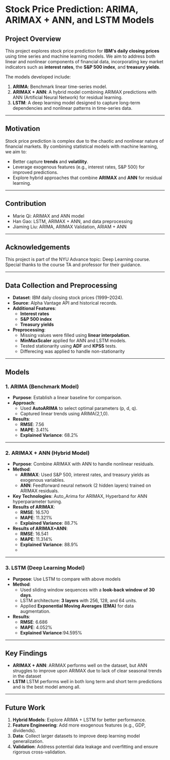 # **Stock Price Prediction: ARIMA, ARIMAX + ANN, and LSTM Models**

## **Project Overview**

This project explores stock price prediction for **IBM's daily closing prices** using time series and machine learning models. We aim to address both linear and nonlinear components of financial data, incorporating key market indicators such as **interest rates**, the **S&P 500 index**, and **treasury yields**.

The models developed include:
1. **ARIMA**: Benchmark linear time-series model.
2. **ARIMAX + ANN**: A hybrid model combining ARIMAX predictions with ANN (Artificial Neural Network) for residual learning.
3. **LSTM**: A deep learning model designed to capture long-term dependencies and nonlinear patterns in time-series data.

---

## **Motivation**

Stock price prediction is complex due to the chaotic and nonlinear nature of financial markets. By combining statistical models with machine learning, we aim to:
- Better capture **trends** and **volatility**.
- Leverage exogenous features (e.g., interest rates, S&P 500) for improved predictions.
- Explore hybrid approaches that combine **ARIMAX** and **ANN** for residual learning.

---
## **Contribution**
- Marie Qi: ARIMAX and ANN model
- Han Gao: LSTM, ARIMAX + ANN, and data preprocessing
- Jiaming Liu: ARIMA, ARIMAX Validation, ARIAM + ANN
---
## **Acknowledgements**
This project is part of the NYU Advance topic: Deep Learning course. Special thanks to the course TA and professor for their guidance.

---
## **Data Collection and Preprocessing**

- **Dataset**: IBM daily closing stock prices (1999–2024).
- **Source**: Alpha Vantage API and historical records.
- **Additional Features**:
  - **Interest rates**
  - **S&P 500 index**
  - **Treasury yields**
- **Preprocessing**:
  - Missing values were filled using **linear interpolation**.
  - **MinMaxScaler** applied for ANN and LSTM models.
  - Tested stationarity using **ADF** and **KPSS** tests.
  - Differecing was applied to handle non-stationarity

---

## **Models**

### **1. ARIMA (Benchmark Model)**

- **Purpose**: Establish a linear baseline for comparison.
- **Approach**:
  - Used **AutoARIMA** to select optimal parameters (p, d, q).
  - Captured linear trends using ARIMA(2,1,0).
- **Results**:
  - **RMSE**: 7.56
  - **MAPE**: 3.41%
  - **Explained Variance**: 68.2%

---

### **2. ARIMAX + ANN (Hybrid Model)**

- **Purpose**: Combine ARIMAX with ANN to handle nonlinear residuals.
- **Method**:
  - **ARIMAX**: Used S&P 500, interest rates, and treasury yields as exogenous variables.
  - **ANN**: Feedforward neural network (2 hidden layers) trained on ARIMAX residuals.
- **Key Technologies**: Auto_Arima for ARIMAX, Hyperband for ANN hyperparameter tuning.
- **Results of ARIMAX**:
  - **RMSE**: 16.570
  - **MAPE**: 11.321%
  - **Explained Variance**: 88.7%
- **Results of ARIMAX+ANN**:
  - **RMSE**: 16.541
  - **MAPE**: 11.314%
  - **Explained Variance**: 88.9%
  - 
---

### **3. LSTM (Deep Learning Model)**

- **Purpose**: Use LSTM to compare with above models
- **Method**:
  - Used sliding window sequences with a **look-back window of 30 days**.
  - LSTM architecture: **3 layers** with 256, 128, and 64 units.
  - Applied **Exponential Moving Averages (EMA)** for data augmentation.
- **Results**:
  - **RMSE**: 6.686
  - **MAPE**: 4.052%
  - **Explained Variance**:94.595%

---

## **Key Findings**

- **ARIMAX + ANN**: ARIMAX performs well on the dataset, but ANN struggles to improve upon ARIMAX due to lack of clear seasonal trends in the dataset
- **LSTM** LSTM performs well in both long term and short term predictions and is the best model among all. 

---

## **Future Work**

1. **Hybrid Models**: Explore ARIMA + LSTM for better performance.
2. **Feature Engineering**: Add more exogenous features (e.g., GDP, dividends).
3. **Data**: Collect larger datasets to improve deep learning model generalization.
4. **Validation**: Address potential data leakage and overfitting and ensure rigorous cross-validation.

